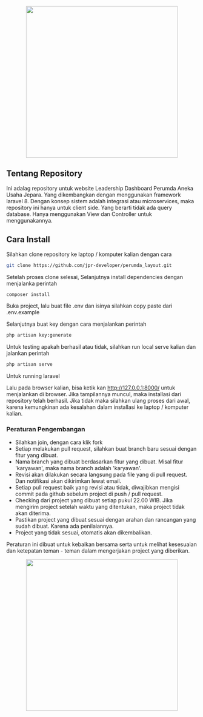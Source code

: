 <p align="center"><a href="https://perumdajepara.co.id" target="_blank"><img src="https://github.com/andris0405/base_layout_perumda/blob/main/assets/logo/logo.png" width="400"></a></p>

## Tentang Repository

Ini adalag repository untuk website Leadership Dashboard Perumda Aneka Usaha Jepara. Yang dikembangkan dengan menggunakan framework laravel 8. Dengan konsep sistem adalah integrasi atau microservices, maka repository ini hanya untuk client side. Yang berarti tidak ada query database.
Hanya menggunakan View dan Controller untuk menggunakannya.

## Cara Install

Silahkan clone repository ke laptop / komputer kalian dengan cara

```sh
git clone https://github.com/jpr-developer/perumda_layout.git
```

Setelah proses clone selesai, Selanjutnya install dependencies dengan menjalanka perintah

```sh
composer install
```

Buka project, lalu buat file .env dan isinya silahkan copy paste dari .env.example

Selanjutnya buat key dengan cara menjalankan perintah

```sh
php artisan key:generate
```

Untuk testing apakah berhasil atau tidak, silahkan run local serve kalian dan jalankan perintah

```sh
php artisan serve
```

Untuk running laravel

Lalu pada browser kalian, bisa ketik kan http://127.0.0.1:8000/ untuk menjalankan di browser. Jika tampilannya muncul, maka installasi dari repository telah berhasil. Jika tidak maka silahkan ulang proses dari awal, karena kemungkinan ada kesalahan dalam installasi ke laptop / komputer kalian.

### Peraturan Pengembangan

- Silahkan join, dengan cara klik fork
- Setiap melakukan pull request, silahkan buat branch baru sesuai dengan fitur yang dibuat.
- Nama branch yang dibuat berdasarkan fitur yang dibuat. Misal fitur 'karyawan', maka nama branch adalah 'karyawan'.
- Revisi akan dilakukan secara langsung pada file yang di pull request. Dan notifikasi akan dikirimkan lewat email.
- Setiap pull request baik yang revisi atau tidak, diwajibkan mengisi commit pada github sebelum project di push / pull request.
- Checking dari project yang dibuat setiap pukul 22.00 WIB. Jika mengirim project setelah waktu yang ditentukan, maka project tidak akan diterima.
- Pastikan project yang dibuat sesuai dengan arahan dan rancangan yang sudah dibuat. Karena ada penilaiannya.
- Project yang tidak sesuai, otomatis akan dikembalikan.

Peraturan ini dibuat untuk kebaikan bersama serta untuk melihat kesesuaian dan ketepatan teman - teman dalam mengerjakan project yang diberikan.

<p align="center">
    <a href="https://perumdajepara.co.id" target="_blank">
    <img src="https://github.com/andris0405/assets/blob/main/thx_vektor.png" width="400">
    </a>
</p>

